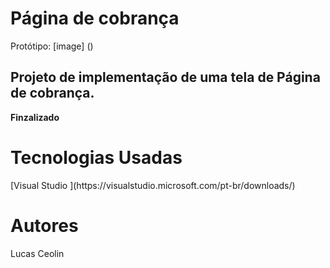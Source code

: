 <head> <h1> <b> Página de cobrança </b> </h1> </head>

Protótipo: 
[image] ()

<h2> Projeto de implementação de uma tela de Página de cobrança. </h2>

<b> Finzalizado </b>

<h1> <b> Tecnologias Usadas </b> </h1>
[Visual Studio ](https://visualstudio.microsoft.com/pt-br/downloads/)

<h1> <b> Autores </b> </h1>
Lucas Ceolin 
